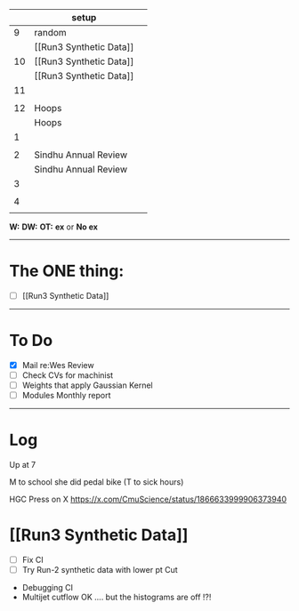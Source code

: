 
|     | setup                   |     |
| --- | ----------------------- | --- |
| 9   | random                  |     |
|     | [[Run3 Synthetic Data]] |     |
| 10  | [[Run3 Synthetic Data]] |     |
|     | [[Run3 Synthetic Data]] |     |
| 11  |                         |     |
|     |                         |     |
| 12  | Hoops                   |     |
|     | Hoops                   |     |
| 1   |                         |     |
|     |                         |     |
| 2   | Sindhu Annual Review    |     |
|     | Sindhu Annual Review    |     |
| 3   |                         |     |
|     |                         |     |
| 4   |                         |     |
|     |                         |     |

**W:**
**DW:**
**OT:**
**ex** or **No ex**

---
# The ONE thing: 
- [ ] [[Run3 Synthetic Data]]

---
# To Do

- [x] Mail re:Wes Review
- [ ] Check CVs for machinist
- [ ] Weights that apply Gaussian Kernel
- [ ] Modules Monthly report

---

# Log

Up at 7

M to school she did pedal bike 
(T to sick hours) 

HGC Press on X
https://x.com/CmuScience/status/1866633999906373940

# [[Run3 Synthetic Data]]
- [ ] Fix CI
- [ ] Try Run-2 synthetic data with lower pt Cut
- Debugging CI
- Multijet cutflow OK .... but the histograms are off !?!
